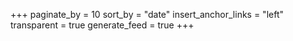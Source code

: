 +++
paginate_by = 10
sort_by = "date"
insert_anchor_links = "left"
transparent = true
generate_feed = true
+++
